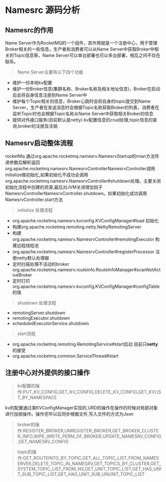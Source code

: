# Namesrc 源码分析

## Namesrc的作用

 Name Server作为RocketMQ的一个组件，其作用就是一个注册中心，用于管理Broker相关的一些信息，生产者和消费者可以从Name Server中获取Broker中相关的Topic信息等，Name Server可以单台部署也可以多台部署，相互之间不存在联系。

>Name Server主要有以下四个功能

* 维护一份本地kv配置
* 维护一份Broker信息(集群名称、Broker名称及相关地址信息)，Broker在启动后会将自身信息注册到Name Server中
* 维护每个Topic相关的信息，Broker心跳时会将自身的topic提交到Name Server，生产者在发送消息时会根据Topic名称获取Broker的列表，消费者在监听Topic时也会根据Topic名称从Name Server中获取相关Broker的信息
* 提供对外接口服务(目前默认是netty)  kv配置信息的crud处理,topic信息的查询,broker的注册及注销

## Namesrv启动整体流程

rocketMq 通过org.apache.rocketmq.namesrv.NamesrvStartup的mian方法传递参数后解析返回org.apache.rocketmq.namesrv.NamesrvControllerNamesrvController调用
initialize做初始化,如果初始化不成功会调用org.apache.rocketmq.namesrv.NamesrvController#shutdown处理。主要关闭初始化流程中创建的资源,最后对JVM关闭增加钩子 NamesrvControllerNamesrvController.shutdown。如果初始化成功调用NamesrvController.start方法

>initialize 处理流程

* org.apache.rocketmq.namesrv.kvconfig.KVConfigManager#load 初始化
* 构建org.apache.rocketmq.remoting.netty.NettyRemotingServer
* 构建org.apache.rocketmq.namesrv.NamesrvController#remotingExecutor 构建远程线程池
* org.apache.rocketmq.namesrv.NamesrvController#registerProcessor 注册netty默认处理器
* 定时扫描处理不活动的broker org.apache.rocketmq.namesrv.routeinfo.RouteInfoManager#scanNotActiveBroker
* 定时打印org.apache.rocketmq.namesrv.kvconfig.KVConfigManager#configTable的值
  
>shutdown 处理流程

- remotingServer.shutdown
- remotingExecutor.shutdown
- scheduledExecutorService.shutdown

>start流程

- org.apache.rocketmq.remoting.RemotingService#start启动 目前只**netty**的接受
- org.apache.rocketmq.common.ServiceThread#start

## 注册中心对外提供的接口操作

> kv配置的操作:PUT_KV_CONFIG,GET_KV_CONFIG,DELETE_KV_CONFIG,GET_KVLIST_BY_NAMESPACE

kv的配置通过类KVConfigManager实现的,URD的操作在操作的时候对局部对象进行加锁操作。操作完毕以后同步根据文件,写入文件的方式为Json

>broker的操作:REGISTER_BROKER,UNREGISTER_BROKER,GET_BROKER_CLUSTER_INFO,WIPE_WRITE_PERM_OF_BROKER,UPDATE_NAMESRV_CONFIG,GET_NAMESRV_CONFIG

>topic的操作:GET_ROUTEINTO_BY_TOPIC,GET_ALL_TOPIC_LIST_FROM_NAMESERVER,DELETE_TOPIC_IN_NAMESRV,GET_TOPICS_BY_CLUSTER,GET_SYSTEM_TOPIC_LIST_FROM_NS,GET_UNIT_TOPIC_LIST,GET_HAS_UNIT_SUB_TOPIC_LIST,GET_HAS_UNIT_SUB_UNUNIT_TOPIC_LIST